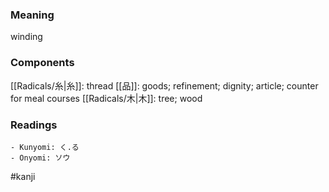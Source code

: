 ### Meaning

winding

### Components

[[Radicals/糸|糸]]: thread [[品]]: goods; refinement; dignity; article; counter for meal courses [[Radicals/木|木]]: tree; wood

### Readings

```
- Kunyomi: く.る
- Onyomi: ソウ
```

#kanji